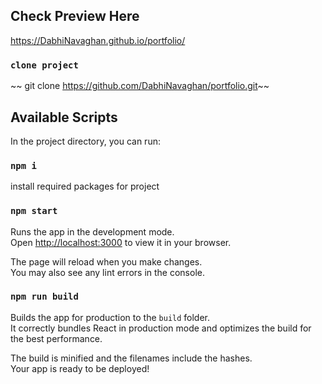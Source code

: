 ## Check Preview Here
https://DabhiNavaghan.github.io/portfolio/

### `clone project` 
~~ git clone https://github.com/DabhiNavaghan/portfolio.git~~

## Available Scripts

In the project directory, you can run:

### `npm i`
install required packages for project

### `npm start`
Runs the app in the development mode.\
Open [http://localhost:3000](http://localhost:3000) to view it in your browser.

The page will reload when you make changes.\
You may also see any lint errors in the console. 

### `npm run build`
Builds the app for production to the `build` folder.\
It correctly bundles React in production mode and optimizes the build for the best performance.

The build is minified and the filenames include the hashes.\
Your app is ready to be deployed!